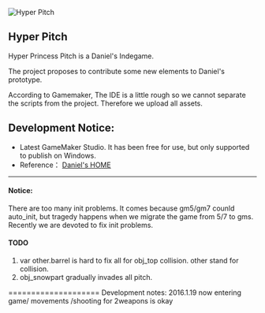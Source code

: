 ﻿![Hyper Pitch](http://www.remar.se/daniel/siteimg/hppguide.gif)

## Hyper Pitch ##

Hyper Princess Pitch is a Daniel's Indegame.

The project proposes to contribute some new elements to Daniel's prototype.

According to Gamemaker, The IDE is a little rough so we cannot separate the scripts from the project. Therefore we upload all assets.

Development Notice:
- 
- Latest GameMaker Studio. It has been free for use, but only supported to publish on Windows.
- Reference： [Daniel's HOME](http://www.remar.se/daniel/pitch.php)

----------

#### Notice: ####

There are too many init problems. It comes because gm5/gm7 counld auto_init, but tragedy happens when we migrate the game from 5/7 to gms.
Recently we are devoted to fix init problems.

#### TODO ####

1. var other.barrel is hard to fix all for obj_top collision. other stand for collision.
2. obj_snowpart gradually invades all pitch.

====================
Development notes:
2016.1.19 now entering game/ movements /shooting for 2weapons is okay